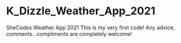 # K_Dizzle_Weather_App_2021
SheCodes Weather App 2021
This is my very first code! Any advice, comments...compliments are completely welcome! 

